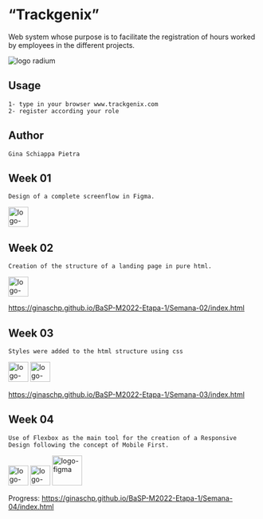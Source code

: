 # “Trackgenix”
Web system whose purpose is to facilitate the registration of hours worked by employees in the different projects.

![logo radium](https://user-images.githubusercontent.com/91096766/160260384-1e7f193d-a0b8-4b0d-8ff7-d6b0b9e60b35.png)
## Usage
```
1- type in your browser www.trackgenix.com
2- register according your role
```
## Author
```
Gina Schiappa Pietra
```
## Week 01

```
Design of a complete screenflow in Figma.
```
<img src="https://cdn.icon-icons.com/icons2/2699/PNG/512/figma_logo_icon_170157.png" width="40" alt="logo-figma"/>

## Week 02

```
Creation of the structure of a landing page in pure html.
```
<img src="https://www.w3.org/html/logo/downloads/HTML5_Badge_512.png" width="40" alt="logo-figma"/>

https://ginaschp.github.io/BaSP-M2022-Etapa-1/Semana-02/index.html

## Week 03

```
Styles were added to the html structure using css
```
<img src="https://www.w3.org/html/logo/downloads/HTML5_Badge_512.png" width="40" alt="logo-figma"/>
<img src="https://upload.wikimedia.org/wikipedia/commons/thumb/6/62/CSS3_logo.svg/800px-CSS3_logo.svg.png" width="40" alt="logo-figma"/>

https://ginaschp.github.io/BaSP-M2022-Etapa-1/Semana-03/index.html

## Week 04

```
Use of Flexbox as the main tool for the creation of a Responsive Design following the concept of Mobile First.
```
<img src="https://www.w3.org/html/logo/downloads/HTML5_Badge_512.png" width="40" alt="logo-figma"/>
<img src="https://upload.wikimedia.org/wikipedia/commons/thumb/6/62/CSS3_logo.svg/800px-CSS3_logo.svg.png" width="40" alt="logo-responsive"/>
<img src="https://www.clipartmax.com/png/middle/270-2706458_responsive-web-icon-responsive-web-design.png" width="60" alt="logo-figma"/>
 
 Progress: https://ginaschp.github.io/BaSP-M2022-Etapa-1/Semana-04/index.html


